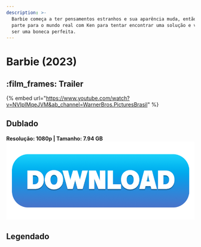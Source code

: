 ```yaml
---
description: >-
  Barbie começa a ter pensamentos estranhos e sua aparência muda, então ela
  parte para o mundo real com Ken para tentar encontrar uma solução e voltar a
  ser uma boneca perfeita.
---
```


# Barbie (2023)

## :film\_frames: Trailer

{% embed url="https://www.youtube.com/watch?v=NVIpIMqeJVM&ab_channel=WarnerBros.PicturesBrasil" %}

## Dublado

#### Resolução: 1080p | Tamanho: 7.94 GB [<img src="../.gitbook/assets/DOWNLOAD button.png" alt="" data-size="line">](https://magnet/?xt=urn:btih:VWAS5AYFIMSOXXE62JLARCNBURLRXNH5\&dn=Barbie%202023%20WEB-DL%201080p%20x264%20FULLHD%20DUAL%205.1%20-%20REPACK\&tr=udp%3A%2F%2Ftracker.openbittorrent.com%3A80%2Fannounce)

## Legendado
